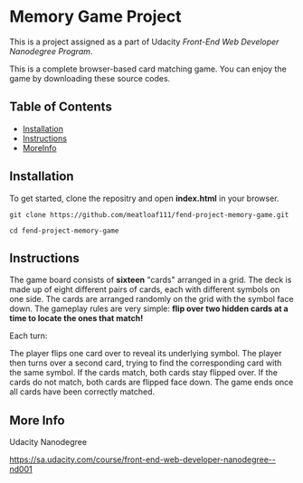 # Memory Game Project
This is a project assigned as a part of Udacity _Front-End Web Developer Nanodegree Program_.

This is a complete browser-based card matching game.
You can enjoy the game by downloading these source codes.

## Table of Contents

* [Installation](#installation)
* [Instructions](#instructions)
* [MoreInfo](#moreinfo)

## Installation

To get started, clone the repositry and open **index.html** in your browser.

`git clone https://github.com/meatloaf111/fend-project-memory-game.git`

`cd fend-project-memory-game`

## Instructions

The game board consists of **sixteen** "cards" arranged in a grid. The deck is made up of eight different pairs of cards, each with different symbols on one side. The cards are arranged randomly on the grid with the symbol face down. The gameplay rules are very simple: **flip over two hidden cards at a time to locate the ones that match!**

Each turn:

The player flips one card over to reveal its underlying symbol.
The player then turns over a second card, trying to find the corresponding card with the same symbol.
If the cards match, both cards stay flipped over.
If the cards do not match, both cards are flipped face down.
The game ends once all cards have been correctly matched.

## More Info

Udacity Nanodegree

https://sa.udacity.com/course/front-end-web-developer-nanodegree--nd001


